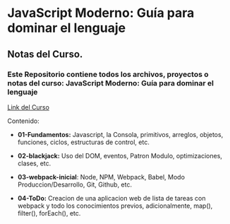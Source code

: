 # JavaScript Moderno: Guía para dominar el lenguaje

## Notas del Curso.

### Este Repositorio contiene todos los archivos, proyectos o notas del curso: JavaScript Moderno: Guía para dominar el lenguaje

[Link del Curso](https://www.udemy.com/course/javascript-fernando-herrera/)

Contenido:
- **01-Fundamentos:** Javascript, la Consola, primitivos, arreglos, objetos, funciones, ciclos, estructuras de control, etc.

- **02-blackjack:** Uso del DOM, eventos, Patron Modulo, optimizaciones, clases, etc.

- **03-webpack-inicial**: Node, NPM, Webpack, Babel, Modo Produccion/Desarrollo, Git, Github, etc.

- **04-ToDo:** Creacion de una aplicacion web de lista de tareas con webpack y todo los conocimientos previos, adicionalmente, map(), filter(), forEach(), etc.

